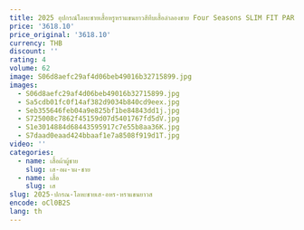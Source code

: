 ```yaml
---
title: 2025 อุปกรณ์โลหะชายเสื้อหรูหราแขนยาวสีทึบเสื้อลําลองชาย Four Seasons SLIM FIT PARTY Man เสื้อ
price: '3618.10'
price_original: '3618.10'
currency: THB
discount: ''
rating: 4
volume: 62
image: S06d8aefc29af4d06beb49016b32715899.jpg
images:
  - S06d8aefc29af4d06beb49016b32715899.jpg
  - Sa5cdb01fc0f14af382d9034b840cd9eex.jpg
  - Seb355646feb04a9e825bf1be84843dd1j.jpg
  - S725008c7862f45159d07d5401767fd5dV.jpg
  - S1e3014884d68443595917c7e55b8aa36K.jpg
  - S7daad0eaad424bbaaf1e7a8508f919d1T.jpg
video: ''
categories:
  - name: เสื้อผ้าผู้ชาย
    slug: เส-อผ-าผ-ชาย
  - name: เสื้อ
    slug: เส
slug: 2025-ปกรณ-โลหะชายเส-อหร-หราแขนยาวส
encode: oCl0B2S
lang: th
---
```

  